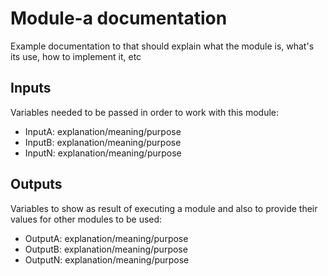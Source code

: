 # Module-a documentation

Example documentation to that should explain what the module is, what's its use, how to implement it, etc

## Inputs

Variables needed to be passed in order to work with this module:

- InputA: explanation/meaning/purpose
- InputB: explanation/meaning/purpose
- InputN: explanation/meaning/purpose

## Outputs

Variables to show as result of executing a module and also to provide their values for other modules to be used:

- OutputA: explanation/meaning/purpose
- OutputB: explanation/meaning/purpose
- OutputN: explanation/meaning/purpose
